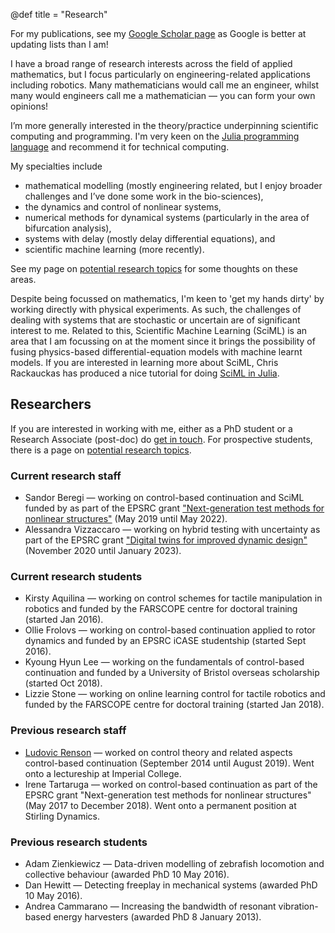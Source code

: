 @def title = "Research"

For my publications, see my [Google Scholar page](https://scholar.google.co.uk/citations?user=9lxSeYMAAAAJ&hl=en) as Google is better at updating lists than I am!

I have a broad range of research interests across the field of applied mathematics, but I focus particularly on engineering-related applications including robotics. Many mathematicians would call me an engineer, whilst many would engineers call me a mathematician &mdash; you can form your own opinions!

I’m more generally interested in the theory/practice underpinning scientific computing and programming. I'm very keen on the [Julia programming language](https://julialang.org/) and recommend it for technical computing.

My specialties include

* mathematical modelling (mostly engineering related, but I enjoy broader challenges and I’ve done some work in the bio-sciences), 
* the dynamics and control of nonlinear systems,
* numerical methods for dynamical systems (particularly in the area of bifurcation analysis),
* systems with delay (mostly delay differential equations), and
* scientific machine learning (more recently).

See my page on [potential research topics](/research/potentialprojects/) for some thoughts on these areas.

Despite being focussed on mathematics, I'm keen to 'get my hands dirty' by working directly with physical experiments. As such, the challenges of dealing with systems that are stochastic or uncertain are of significant interest to me. Related to this, Scientific Machine Learning (SciML) is an area that I am focussing on at the moment since it brings the possibility of fusing physics-based differential-equation models with machine learnt models. If you are interested in learning more about SciML, Chris Rackauckas has produced a nice tutorial for doing [SciML in Julia](https://www.youtube.com/watch?v=QwVO0Xh2Hbg). 

## Researchers

If you are interested in working with me, either as a PhD student or a Research Associate (post-doc) do [get in touch](/). For prospective students, there is a page on [potential research topics](/research/potentialprojects/).

### Current research staff

* Sandor Beregi &mdash; working on control-based continuation and SciML funded by as part of the EPSRC grant ["Next-generation test methods for nonlinear structures"](https://gow.epsrc.ukri.org/NGBOViewGrant.aspx?GrantRef=EP/P019323/1) (May 2019 until May 2022).
* Alessandra Vizzaccaro &mdash; working on hybrid testing with uncertainty as part of the EPSRC grant ["Digital twins for improved dynamic design"](https://gow.epsrc.ukri.org/NGBOViewGrant.aspx?GrantRef=EP/R006768/1) (November 2020 until January 2023).

### Current research students

* Kirsty Aquilina &mdash; working on control schemes for tactile manipulation in robotics and funded by the FARSCOPE centre for doctoral training (started Jan 2016).
* Ollie Frolovs &mdash; working on control-based continuation applied to rotor dynamics and funded by an EPSRC iCASE studentship (started Sept 2016).
* Kyoung Hyun Lee &mdash; working on the fundamentals of control-based continuation and funded by a University of Bristol overseas scholarship (started Oct 2018).
* Lizzie Stone &mdash; working on online learning control for tactile robotics and funded by the FARSCOPE centre for doctoral training (started Jan 2018).

### Previous research staff

* [Ludovic Renson](https://www.imperial.ac.uk/people/l.renson) &mdash; worked on control theory and related aspects control-based continuation (September 2014 until August 2019). Went onto a lectureship at Imperial College.
* Irene Tartaruga &mdash; worked on control-based continuation as part of the EPSRC grant "Next-generation test methods for nonlinear structures" (May 2017 to December 2018). Went onto a permanent position at Stirling Dynamics.

### Previous research students

* Adam Zienkiewicz &mdash; Data-driven modelling of zebrafish locomotion and collective behaviour (awarded PhD 10 May 2016).
* Dan Hewitt &mdash; Detecting freeplay in mechanical systems (awarded PhD 10 May 2016).
* Andrea Cammarano &mdash; Increasing the bandwidth of resonant vibration-based energy harvesters (awarded PhD 8 January 2013).